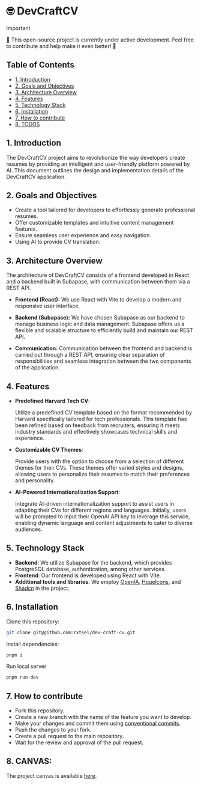 # 🤓 DevCraftCV

> [!IMPORTANT]
> 🚀 This open-source project is currently under active development. Feel free to contribute and help make it even better! 🌟

## Table of Contents

- [1. Introduction](#1-introduction)
- [2. Goals and Objectives](#2-goals-and-objectives)
- [3. Architecture Overview](#3-architecture-overview)
- [4. Features](#4-features)
- [5. Technology Stack](#5-technology-stack)
- [6. Installation](#6-installation)
- [7. How to contribute](#7-how-to-contribute)
- [8. TODOS](#8-canvas)

## 1. Introduction

The DevCraftCV project aims to revolutionize the way developers create resumes by providing an intelligent and user-friendly platform powered by AI. This document outlines the design and implementation details of the DevCraftCV application.

## 2. Goals and Objectives

- Create a tool tailored for developers to effortlessly generate professional resumes.
- Offer customizable templates and intuitive content management features.
- Ensure seamless user experience and easy navigation.
- Using AI to provide CV translation.

## 3. Architecture Overview

The architecture of DevCraftCV consists of a frontend developed in React and a backend built in Subapase, with communication between them via a REST API.

- **Frontend (React):** We use React with Vite to develop a modern and responsive user interface.

- **Backend (Subapase):** We have chosen Subapase as our backend to manage business logic and data management. Subapase offers us a flexible and scalable structure to efficiently build and maintain our REST API.

- **Communication:** Communication between the frontend and backend is carried out through a REST API, ensuring clear separation of responsibilities and seamless integration between the two components of the application.

## 4. Features

- **Predefined Harvard Tech CV**:

  Utilize a predefined CV template based on the format recommended by Harvard specifically tailored for tech professionals. This template has been refined based on feedback from recruiters, ensuring it meets industry standards and effectively showcases technical skills and experience.

- **Customizable CV Themes**:

  Provide users with the option to choose from a selection of different themes for their CVs. These themes offer varied styles and designs, allowing users to personalize their resumes to match their preferences and personality.

- **AI-Powered Internationalization Support**:

  Integrate AI-driven internationalization support to assist users in adapting their CVs for different regions and languages. Initially, users will be prompted to input their OpenAI API key to leverage this service, enabling dynamic language and content adjustments to cater to diverse audiences.

## 5. Technology Stack

- **Backend**: We utilize Subapase for the backend, which provides PostgreSQL database, authentication, among other services.
- **Frontend**: Our frontend is developed using React with Vite.
- **Additional tools and libraries**: We employ [OpenIA](https://openai.com/product), [HugeIcons](https://hugeicons.com/), and [Shadcn](https://ui.shadcn.com/) in the project.

## 6. Installation

Clone this repository:

```bash
git clone git@github.com:rxtsel/dev-craft-cv.git
```

Install dependencies:

```bash
pnpm i
```

Run local server

```bash
pnpm run dev
```

## 7. How to contribute

- Fork this repository.
- Create a new branch with the name of the feature you want to develop.
- Make your changes and commit them using [conventional commits](https://www.conventionalcommits.org/en/v1.0.0/).
- Push the changes to your fork.
- Create a pull request to the main repository.
- Wait for the review and approval of the pull request.

## 8. CANVAS:

The project canvas is available [here](https://github.com/users/rxtsel/projects/1).
